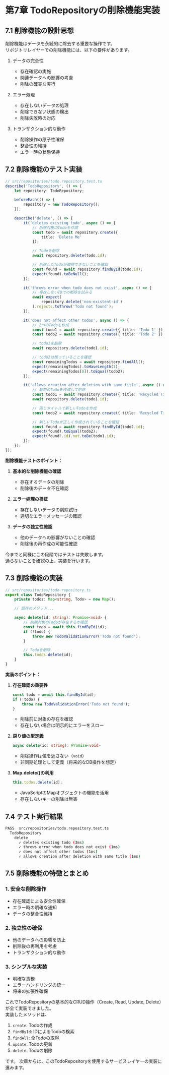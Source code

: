# 第7章 TodoRepositoryの削除機能実装

## 7.1 削除機能の設計思想

削除機能はデータを永続的に除去する重要な操作です。  
リポジトリレイヤーでの削除機能には、以下の要件があります。

1. データの完全性
   - 存在確認の実施
   - 関連データへの影響の考慮
   - 削除の確実な実行

2. エラー処理
   - 存在しないデータの処理
   - 削除できない状態の検出
   - 削除失敗時の対応

3. トランザクション的な動作
   - 削除操作の原子性確保
   - 整合性の維持
   - エラー時の状態保持

## 7.2 削除機能のテスト実装

```typescript
// src/repositories/todo.repository.test.ts
describe('TodoRepository', () => {
    let repository: TodoRepository;

    beforeEach(() => {
        repository = new TodoRepository();
    });

    describe('delete', () => {
        it('deletes existing todo', async () => {
            // 削除対象のTodoを作成
            const todo = await repository.create({
                title: 'Delete Me'
            });

            // Todoを削除
            await repository.delete(todo.id);

            // 削除したTodoが取得できないことを確認
            const found = await repository.findById(todo.id);
            expect(found).toBeNull();
        });

        it('throws error when todo does not exist', async () => {
            // 存在しないIDでの削除を試みる
            await expect(
                repository.delete('non-existent-id')
            ).rejects.toThrow('Todo not found');
        });

        it('does not affect other todos', async () => {
            // 2つのTodoを作成
            const todo1 = await repository.create({ title: 'Todo 1' });
            const todo2 = await repository.create({ title: 'Todo 2' });

            // todo1を削除
            await repository.delete(todo1.id);

            // todo2は残っていることを確認
            const remainingTodos = await repository.findAll();
            expect(remainingTodos).toHaveLength(1);
            expect(remainingTodos[0]).toEqual(todo2);
        });

        it('allows creation after deletion with same title', async () => {
            // 最初のTodoを作成して削除
            const todo1 = await repository.create({ title: 'Recycled Title' });
            await repository.delete(todo1.id);

            // 同じタイトルで新しいTodoを作成
            const todo2 = await repository.create({ title: 'Recycled Title' });

            // 新しいTodoが正しく作成されていることを確認
            const found = await repository.findById(todo2.id);
            expect(found).toEqual(todo2);
            expect(found?.id).not.toBe(todo1.id);
        });
    });
});
```

**削除機能テストのポイント：**

1. **基本的な削除機能の確認**
   - 存在するデータの削除
   - 削除後のデータ不在確認

2. **エラー処理の検証**
   - 存在しないデータの削除試行
   - 適切なエラーメッセージの確認

3. **データの独立性確認**
   - 他のデータへの影響がないことの確認
   - 削除後の再作成の可能性確認

今までと同様にこの段階ではテストは失敗します。  
通らないことを確認の上、実装を行います。

## 7.3 削除機能の実装

```typescript
// src/repositories/todo.repository.ts
export class TodoRepository {
    private todos: Map<string, Todo> = new Map();

    // 既存のメソッド...

    async delete(id: string): Promise<void> {
        // 削除対象のTodoが存在するか確認
        const todo = await this.findById(id);
        if (!todo) {
            throw new TodoValidationError('Todo not found');
        }

        // Todoを削除
        this.todos.delete(id);
    }
}
```

**実装のポイント：**

1. **存在確認の重要性**
   ```typescript
   const todo = await this.findById(id);
   if (!todo) {
       throw new TodoValidationError('Todo not found');
   }
   ```
   - 削除前に対象の存在を確認
   - 存在しない場合は明示的にエラーをスロー

2. **戻り値の型定義**
   ```typescript
   async delete(id: string): Promise<void>
   ```
   - 削除操作は値を返さない（`void`）
   - 非同期処理として定義（将来的なDB操作を想定）

3. **Map.delete()の利用**
   ```typescript
   this.todos.delete(id);
   ```
   - JavaScriptのMapオブジェクトの機能を活用
   - 存在しないキーの削除は無害

## 7.4 テスト実行結果

```bash
PASS  src/repositories/todo.repository.test.ts
  TodoRepository
    delete
      ✓ deletes existing todo (3ms)
      ✓ throws error when todo does not exist (1ms)
      ✓ does not affect other todos (1ms)
      ✓ allows creation after deletion with same title (1ms)
```

## 7.5 削除機能の特徴とまとめ

### 1. 安全な削除操作
- 存在確認による安全性確保
- エラー時の明確な通知
- データの整合性維持

### 2. 独立性の確保
- 他のデータへの影響を防止
- 削除後の再利用を考慮
- トランザクション的な動作

### 3. シンプルな実装
- 明確な責務
- エラーハンドリングの統一
- 将来の拡張性確保

これでTodoRepositoryの基本的なCRUD操作（Create, Read, Update, Delete）が全て実装できました。  
実装したメソッドは、

1. `create`: Todoの作成
2. `findById`: IDによるTodoの検索
3. `findAll`: 全Todoの取得
4. `update`: Todoの更新
5. `delete`: Todoの削除

です。
次章からは、このTodoRepositoryを使用するサービスレイヤーの実装に進みます。
